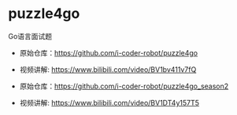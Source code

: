 # puzzle4go

Go语言面试题


* 原始仓库：<https://github.com/i-coder-robot/puzzle4go>
* 视频讲解: <https://www.bilibili.com/video/BV1bv411v7fQ>

* 原始仓库：<https://github.com/i-coder-robot/puzzle4go_season2>
* 视频讲解: <https://www.bilibili.com/video/BV1DT4y157T5>
